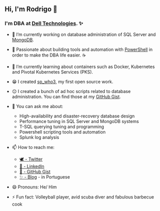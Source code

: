 ## Hi, I'm Rodrigo 👋

### I'm DBA at [Dell Technologies](http://www.delltechnologies.com/). ✨

- 🔭 I’m currently working on database administration of SQL Server and [MongoDB](https://github.com/MongoDB).
- 💚 Passionate about building tools and automation with [PowerShell](https://github.com/PowerShell) in order to make the DBA life easier. ☕️ 
- 🌱 I’m currently learning about containers such as Docker, Kubernetes and Pivotal Kubernetes Services (PKS).

- 😁 I created [sp_who3](https://github.com/ronascentes/sp_who3), my first open source work.
- 😐 I created a bunch of ad hoc scripts related to database administration. You can find those at my [GitHub Gist](https://gist.github.com/ronascentes).

- 💬 You can ask me about:
  - High-availability and disaster-recovery database design
  - Performance tuning in SQL Server and MongoDB systems
  - T-SQL querying tuning and programming 
  - Powershell scripting tools and automation
  - Splunk log analysis 

- 📫 How to reach me: 
  - [🕊 - Twitter](https://twitter.com/@ronascentes/)
  - [🏢 - LinkedIn](https://www.linkedin.com/in/rodrigonascentes/)
  - [🦑 - GitHub Gist](https://gist.github.com/ronascentes)
  - [✨ - Blog](https://medium.com/@ronascentes) - in Portuguese

- 😄 Pronouns: He/ Him
- ⚡ Fun fact: Volleyball player, avid scuba diver and fabulous barbecue cook
